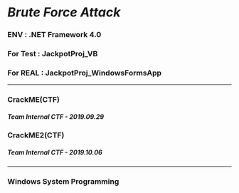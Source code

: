 # *Brute* *Force* *Attack*

### ENV : .NET Framework 4.0



### For Test : JackpotProj_VB



### For REAL : JackpotProj_WindowsFormsApp



---



### CrackME(CTF)

##### Team Internal CTF - 2019.09.29

### CrackME2(CTF)

##### Team Internal CTF - 2019.10.06



---



### Windows System Programming

